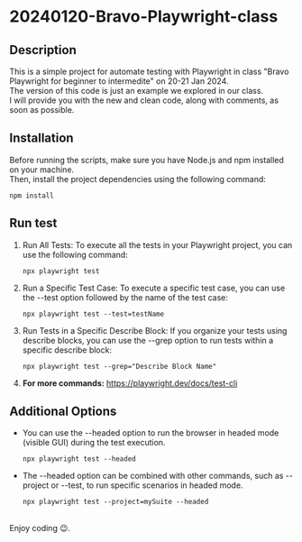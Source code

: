 # 20240120-Bravo-Playwright-class

## Description
This is a simple project for automate testing with Playwright in class "Bravo Playwright for beginner to intermedite" on 20-21 Jan 2024.<br>
The version of this code is just an example we explored in our class.<br>
I will provide you with the new and clean code, along with comments, as soon as possible.

## Installation
Before running the scripts, make sure you have Node.js and npm installed on your machine.<br>
Then, install the project dependencies using the following command:

```
npm install
```

## Run test
<ol>
  <li>
    Run All Tests:
    To execute all the tests in your Playwright project, you can use the following command:
    
    npx playwright test
  </li>
  <li>
    Run a Specific Test Case:
    To execute a specific test case, you can use the --test option followed by the name of the test case:

    npx playwright test --test=testName
  </li>
  <li>
    Run Tests in a Specific Describe Block:
    If you organize your tests using describe blocks, you can use the --grep option to run tests within a specific describe block:
    
    npx playwright test --grep="Describe Block Name"
  </li>
  <li>
    <b>For more commands:</b> <a href='https://playwright.dev/docs/test-cli'>https://playwright.dev/docs/test-cli</a>
  </li>
</ol>

## Additional Options
<ul>
  <li>
    You can use the --headed option to run the browser in headed mode (visible GUI) during the test execution.
  
    npx playwright test --headed
  </li>
  <li>
    The --headed option can be combined with other commands, such as --project or --test, to run specific scenarios in headed mode.
  
    npx playwright test --project=mySuite --headed
  </li>
</ul>
<br>
Enjoy coding 😉.
